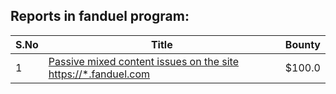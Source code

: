 ## Reports in fanduel program:
| S.No | Title | Bounty |
| ---- | ----- | ------ |
| 1 | [Passive mixed content issues on the site https://*.fanduel.com](https://hackerone.com/reports/437800) | $100.0 |